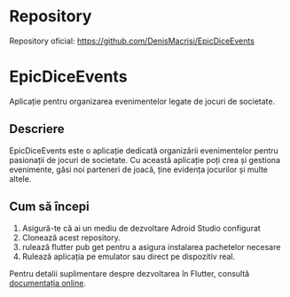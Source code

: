 # Repository

Repository oficial: https://github.com/DenisMacrisi/EpicDiceEvents

# EpicDiceEvents

Aplicație pentru organizarea evenimentelor legate de jocuri de societate.

## Descriere

EpicDiceEvents este o aplicație dedicată organizării evenimentelor pentru pasionații de jocuri de societate. Cu această aplicație poți crea și gestiona evenimente, găsi noi parteneri de joacă, ține evidența jocurilor și multe altele.

## Cum să începi
1. Asigură-te că ai un mediu de dezvoltare Adroid Studio configurat
2. Clonează acest repository.
3. rulează flutter pub get pentru a asigura instalarea pachetelor necesare
4. Rulează aplicația pe emulator sau direct pe dispozitiv real.

Pentru detalii suplimentare despre dezvoltarea în Flutter, consultă [documentația online](https://docs.flutter.dev/).
